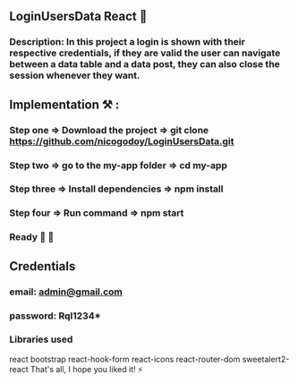 ## LoginUsersData React 🚀
### Description: In this project a login is shown with their respective credentials, if they are valid the user can navigate between a data table and a data post, they can also close the session whenever they want.
## Implementation ⚒️ :
### Step one => Download the project => git clone https://github.com/nicogodoy/LoginUsersData.git
### Step two => go to the my-app folder => cd my-app
### Step three => Install dependencies => npm install
### Step four => Run command => npm start
### Ready 🎉 🏁
## Credentials
### email: admin@gmail.com
### password:  Rql1234*
### Libraries used
react
bootstrap
react-hook-form
react-icons
react-router-dom
sweetalert2-react
That's all, I hope you liked it! ⚡